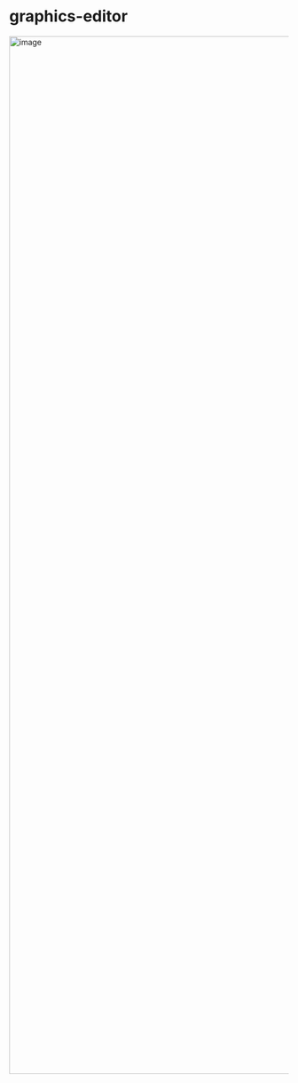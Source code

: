 # graphics-editor

<img width="1869" alt="image" src="https://user-images.githubusercontent.com/1816471/187768975-739f82a2-54a4-4a28-b01f-ceddd708cc17.png">
